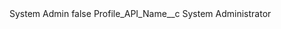 <?xml version="1.0" encoding="UTF-8"?>
<CustomMetadata xmlns="http://soap.sforce.com/2006/04/metadata" xmlns:xsi="http://www.w3.org/2001/XMLSchema-instance" xmlns:xsd="http://www.w3.org/2001/XMLSchema">
    <label>System Admin</label>
    <protected>false</protected>
    <values>
        <field>Profile_API_Name__c</field>
        <value xsi:type="xsd:string">System Administrator</value>
    </values>
</CustomMetadata>
